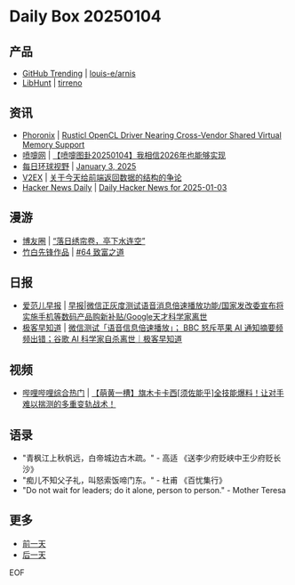 # Daily Box 20250104

## 产品
- [GitHub Trending](https://github.com/trending?since=daily) | [louis-e/arnis](https://github.com/louis-e/arnis)
- [LibHunt](https://www.libhunt.com/) | [tirreno](https://www.libhunt.com/r/tirreno)

## 资讯
- [Phoronix](https://www.phoronix.com/) | [Rusticl OpenCL Driver Nearing Cross-Vendor Shared Virtual Memory Support](https://www.phoronix.com/news/Rusticl-Cross-Vendor-SVM)
- [喷嚏网](http://www.dapenti.com/blog/blog.asp?subjectid=70&name=xilei) | [【喷嚏图卦20250104】我相信2026年也能够实现](http://www.dapenti.com/blog/more.asp?name=xilei&id=183459)
- [每日环球视野](https://idai.ly/) | [January 3, 2025](http://m.idai.ly/se/a193iG?1735833600)
- [V2EX](https://www.v2ex.com/) | [关于今天给前端返回数据的结构的争论](https://www.v2ex.com/t/1102528)
- [Hacker News Daily](https://www.daemonology.net/hn-daily/) | [Daily Hacker News for 2025-01-03](https://www.daemonology.net/hn-daily/2025-01-03.html)

## 漫游
- [博友圈](https://www.boyouquan.com/home) | [“落日绣帘卷，亭下水连空”](https://www.boyouquan.com/go?from=feed&link=https%3A%2F%2Fblog.shaoxiao.net%2F2025%2F01%2F04%2F%25e8%2590%25bd%25e6%2597%25a5%25e7%25bb%25a3%25e5%25b8%2598%25e5%258d%25b7%25ef%25bc%258c%25e4%25ba%25ad%25e4%25b8%258b%25e6%25b0%25b4%25e8%25bf%259e%25e7%25a9%25ba%2F)
- [竹白先锋作品](https://www.zhubai.wiki/) | [#64 致富之道](https://open.zhubai.wiki/a/l/t/z/pl/shyrz/2487214848632201216)

## 日报
- [爱范儿早报](https://www.ifanr.com/category/ifanrnews) | [早报|微信正灰度测试语音消息倍速播放功能/国家发改委宣布将实施手机等数码产品购新补贴/Google天才科学家离世](https://www.ifanr.com/1611100)
- [极客早知道](https://www.geekpark.net/column/74) | [微信测试「语音信息倍速播放」； BBC 怒斥苹果 AI 通知摘要频频出错；谷歌 AI 科学家自杀离世｜极客早知道](https://www.geekpark.net/news/344970)

## 视频
- [哔哩哔哩综合热门](https://www.bilibili.com/v/popular/all/) | [【萌黄一槽】旗木卡卡西[须佐能乎]全技能爆料！让对手难以揣测的多重变轨战术！](https://b23.tv/BV1FcrsYyEcD)

## 语录
- "青枫江上秋帆远，白帝城边古木疏。" - 高适 《送李少府贬峡中王少府贬长沙》
- "痴儿不知父子礼，叫怒索饭啼门东。" - 杜甫 《百忧集行》
- "Do not wait for leaders; do it alone, person to person." - Mother Teresa

## 更多
- [前一天](daily-box-20250103.md)
- [后一天](daily-box-20250105.md)

EOF